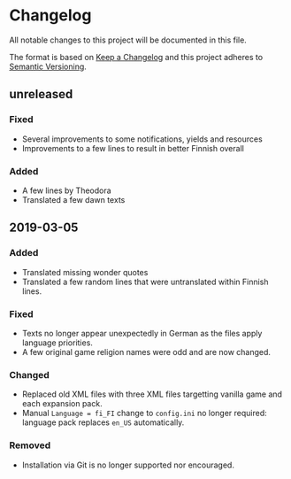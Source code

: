 # Changelog
All notable changes to this project will be documented in this file.

The format is based on [Keep a Changelog](http://keepachangelog.com/en/1.0.0/)
and this project adheres to [Semantic Versioning](http://semver.org/spec/v2.0.0.html).


## unreleased

### Fixed

- Several improvements to some notifications, yields and resources
- Improvements to a few lines to result in better Finnish overall

### Added

- A few lines by Theodora
- Translated a few dawn texts


## 2019-03-05

### Added

- Translated missing wonder quotes
- Translated a few random lines that were untranslated within Finnish lines.

### Fixed

- Texts no longer appear unexpectedly in German as the files apply language priorities.
- A few original game religion names were odd and are now changed.

### Changed

- Replaced old XML files with three XML files targetting vanilla game and each expansion pack.
- Manual `Language = fi_FI` change to `config.ini` no longer required: language pack replaces `en_US` automatically.

### Removed

- Installation via Git is no longer supported nor encouraged.
